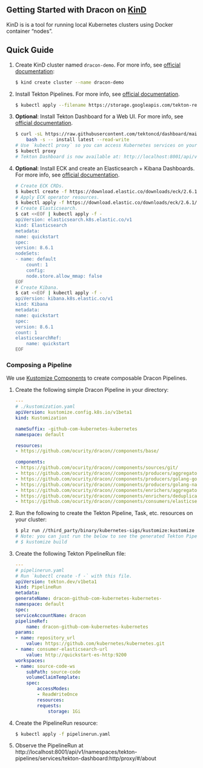## Getting Started with Dracon on [KinD](https://kind.sigs.k8s.io/)

KinD is is a tool for running local Kubernetes clusters using Docker container “nodes”.

## Quick Guide


1. Create KinD cluster named `dracon-demo`. For more info, see [official documentation](https://kind.sigs.k8s.io/docs/user/quick-start/#creating-a-cluster):

    ```bash
    $ kind create cluster --name dracon-demo
    ```

2. Install Tekton Pipelines. For more info, see [official documentation](https://tekton.dev/docs/installation/pipelines/#installing-tekton-pipelines-on-kubernetes).

    ```bash
    $ kubectl apply --filename https://storage.googleapis.com/tekton-releases/pipeline/latest/release.yaml
    ```

3. **Optional**: Install Tekton Dashboard for a Web UI. For more info, see [official documentation](https://github.com/tektoncd/dashboard/blob/main/docs/install.md).

    ```bash
    $ curl -sL https://raw.githubusercontent.com/tektoncd/dashboard/main/scripts/release-installer | \
        bash -s -- install latest --read-write
    # Use `kubectl proxy` so you can access Kubernetes services on your local machine.
    $ kubectl proxy
    # Tekton Dashboard is now available at: http://localhost:8001/api/v1/namespaces/tekton-pipelines/services/tekton-dashboard:http/proxy/#/about
    ```

4. **Optional**: Install ECK and create an Elasticsearch + Kibana Dashboards. For more info, see [official documentation](https://www.elastic.co/guide/en/cloud-on-k8s/current/k8s-deploy-eck.html).

    ```bash
    # Create ECK CRDs.
    $ kubectl create -f https://download.elastic.co/downloads/eck/2.6.1/crds.yaml
    # Apply ECK operator resources.
    $ kubectl apply -f https://download.elastic.co/downloads/eck/2.6.1/operator.yaml
    # Create Elasticsearch.
    $ cat <<EOF | kubectl apply -f -
    apiVersion: elasticsearch.k8s.elastic.co/v1
    kind: Elasticsearch
    metadata:
    name: quickstart
    spec:
    version: 8.6.1
    nodeSets:
    - name: default
        count: 1
        config:
        node.store.allow_mmap: false
    EOF
    # Create Kibana.
    $ cat <<EOF | kubectl apply -f -
    apiVersion: kibana.k8s.elastic.co/v1
    kind: Kibana
    metadata:
    name: quickstart
    spec:
    version: 8.6.1
    count: 1
    elasticsearchRef:
        name: quickstart
    EOF
    ```

### Composing a Pipeline

We use [Kustomize Components](https://github.com/kubernetes-sigs/kustomize/blob/master/examples/components.md) to create composable Dracon Pipelines.

1. Create the following simple Dracon Pipeline in your directory:

    ```yaml
    ---
    # ./kustomization.yaml
    apiVersion: kustomize.config.k8s.io/v1beta1
    kind: Kustomization

    nameSuffix: -github-com-kubernetes-kubernetes
    namespace: default

    resources:
    - https://github.com/ocurity/dracon//components/base/

    components:
    - https://github.com/ocurity/dracon//components/sources/git/
    - https://github.com/ocurity/dracon//components/producers/aggregator/
    - https://github.com/ocurity/dracon//components/producers/golang-gosec/
    - https://github.com/ocurity/dracon//components/producers/golang-nancy/
    - https://github.com/ocurity/dracon//components/enrichers/aggregator/
    - https://github.com/ocurity/dracon//components/enrichers/deduplication/
    - https://github.com/ocurity/dracon//components/consumers/elasticsearch/
    ```

2. Run the following to create the Tekton Pipeline, Task, etc. resources on your cluster:

    ```bash
    $ plz run //third_party/binary/kubernetes-sigs/kustomize:kustomize -- build | kubectl apply -f -
    # Note: you can just run the below to see the generated Tekton Pipeline resources
    # $ kustomize build
    ```

3. Create the following Tekton PipelineRun file:

    ```yaml
    ---
    # pipelinerun.yaml
    # Run `kubectl create -f -` with this file.
    apiVersion: tekton.dev/v1beta1
    kind: PipelineRun
    metadata:
    generateName: dracon-github-com-kubernetes-kubernetes-
    namespace: default
    spec:
    serviceAccountName: dracon
    pipelineRef:
        name: dracon-github-com-kubernetes-kubernetes
    params:
    - name: repository_url
        value: https://github.com/kubernetes/kubernetes.git
    - name: consumer-elasticsearch-url
        value: http://quickstart-es-http:9200
    workspaces:
    - name: source-code-ws
        subPath: source-code
        volumeClaimTemplate:
        spec:
            accessModes:
            - ReadWriteOnce
            resources:
            requests:
                storage: 1Gi
    ```

4. Create the PipelineRun resource:

    ```bash
    $ kubectl apply -f pipelinerun.yaml
    ```

5. Observe the PipelineRun at http://localhost:8001/api/v1/namespaces/tekton-pipelines/services/tekton-dashboard:http/proxy/#/about
